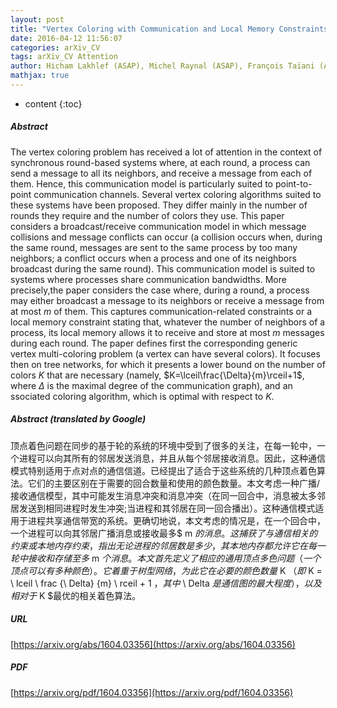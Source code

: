 ```yaml
---
layout: post
title: "Vertex Coloring with Communication and Local Memory Constraints in Synchronous Broadcast Networks"
date: 2016-04-12 11:56:07
categories: arXiv_CV
tags: arXiv_CV Attention
author: Hicham Lakhlef (ASAP), Michel Raynal (ASAP), François Taïani (ASAP)
mathjax: true
---
```


* content
{:toc}

##### Abstract
The vertex coloring problem has received a lot of attention in the context of synchronous round-based systems where, at each round, a process can send a message to all its neighbors, and receive a message from each of them. Hence, this communication model is particularly suited to point-to-point communication channels. Several vertex coloring algorithms suited to these systems have been proposed. They differ mainly in the number of rounds they require and the number of colors they use. This paper considers a broadcast/receive communication model in which message collisions and message conflicts can occur (a collision occurs when, during the same round, messages are sent to the same process by too many neighbors; a conflict occurs when a process and one of its neighbors broadcast during the same round). This communication model is suited to systems where processes share communication bandwidths. More precisely,the paper considers the case where, during a round, a process may either broadcast a message to its neighbors or receive a message from at most $m$ of them. This captures communication-related constraints or a local memory constraint stating that, whatever the number of neighbors of a process, its local memory allows it to receive and store at most $m$ messages during each round. The paper defines first the corresponding generic vertex multi-coloring problem (a vertex can have several colors). It focuses then on tree networks, for which it presents a lower bound on the number of colors $K$ that are necessary (namely, $K=\lceil\frac{\Delta}{m}\rceil+1$, where $\Delta$ is the maximal degree of the communication graph), and an ssociated coloring algorithm, which is optimal with respect to $K$.

##### Abstract (translated by Google)
顶点着色问题在同步的基于轮的系统的环境中受到了很多的关注，在每一轮中，一个进程可以向其所有的邻居发送消息，并且从每个邻居接收消息。因此，这种通信模式特别适用于点对点的通信信道。已经提出了适合于这些系统的几种顶点着色算法。它们的主要区别在于需要的回合数量和使用的颜色数量。本文考虑一种广播/接收通信模型，其中可能发生消息冲突和消息冲突（在同一回合中，消息被太多邻居发送到相同进程时发生冲突;当进程和其邻居在同一回合播出）。这种通信模式适用于进程共享通信带宽的系统。更确切地说，本文考虑的情况是，在一个回合中，一个进程可以向其邻居广播消息或接收最多$ m $的消息。这捕获了与通信相关的约束或本地内存约束，指出无论进程的邻居数是多少，其本地内存都允许它在每一轮中接收和存储至多$ m $个消息。本文首先定义了相应的通用顶点多色问题（一个顶点可以有多种颜色）。它着重于树型网络，为此它在必要的颜色数量$ K $（即$ K = \ lceil \ frac {\ Delta} {m} \ rceil + 1 $，其中$ \ Delta $是通信图的最大程度），以及相对于$ K $最优的相关着色算法。

##### URL
[https://arxiv.org/abs/1604.03356](https://arxiv.org/abs/1604.03356)

##### PDF
[https://arxiv.org/pdf/1604.03356](https://arxiv.org/pdf/1604.03356)

